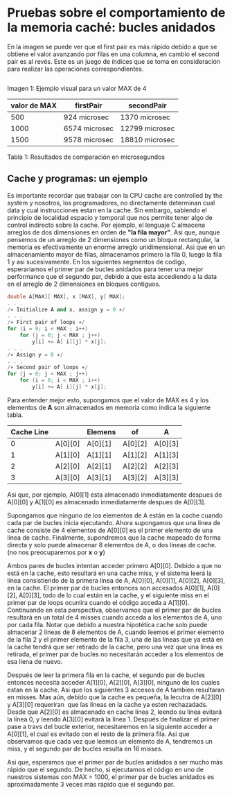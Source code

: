 # Pruebas sobre el comportamiento de la memoria caché: bucles anidados

En la imagen se puede ver que el first pair es más rápido debido a que se
obtiene el valor avanzando por filas en una columna, en cambio el second pair
es al revés. Este es un juego de ı́ndices que se toma en consideración para
realizar las operaciones correspondientes.

![]()

Imagen 1:  Ejemplo visual para un valor MAX de 4

| valor de MAX | firstPair     | secondPair     |
| ------------ | ------------- | -------------- |
| 500          | 924 microsec  | 1370 microsec  |
| 1000         | 6574 microsec | 12799 microsec |
| 1500         | 9578 microsec | 18810 microsec |

Tabla 1: Resultados de comparación en microsegundos

## Cache y programas: un ejemplo

Es importante recordar que trabajar con la CPU cache are controlled by the system y nosotros, los programadores, no directamente determinan cual data y cual instrucciones estan en la cache. Sin embargo, sabiendo el principio de localidad espacio y temporal que nos permite tener algo de control indirecto sobre la cache. Por ejemplo, el lenguaje C almacena arreglos de dos dimensiones en orden de **"la fila mayor"**. Asi que, aunque pensemos de un arreglo de 2 dimensiones como un bloque rectangular, la memoria es efectivamente un enorme arreglo unidimensional. Asi que en un almacenamiento mayor de filas, almacenamos primero la fila 0, luego la fila 1 y asi sucesivamente. En los siguientes segmentos de codigo, esperariamos el primer par de bucles anidados para tener una mejor performance que el segundo par, debido a que esta accediendo a la data en el arreglo de 2 dimensiones en bloques contiguos.

```cpp
double A[MAX][ MAX], x [MAX], y[ MAX];
. . .
/∗ Initialize A and x, assign y = 0 ∗/
. . .
/∗ First pair of loops ∗/
for (i = 0; i < MAX ; i++) 
    for (j = 0; j < MAX ; j++) 
        y[i] += A[ i][j] * x[j];  
. . .
/∗ Assign y = 0 ∗/
. . .
/∗ Second pair of loops ∗/
for (j = 0; j < MAX ; j++)
    for (i = 0; i < MAX ; i++)
        y[i] += A[ i][j] * x[j];
```

Para entender mejor esto, supongamos que el valor de MAX es 4 y los elementos de **A** son almacenados en memoria como indica la siguiente tabla.

| Cache Line |         | Elemens | of      | **A**   |
| ---------- | ------- | ------- | ------- |:-------:|
| 0          | A[0][0] | A[0][1] | A[0][2] | A[0][3] |
| 1          | A[1][0] | A[1][1] | A[1][2] | A[1][3] |
| 2          | A[2][0] | A[2][1] | A[2][2] | A[2][3] |
| 3          | A[3][0] | A[3][1] | A[3][2] | A[3][3] |

Asi que, por ejemplo, A[0][1] esta almacenado inmediatamente despues de A[0][0] y A[1][0] es almacenado inmediatamente despues de A[0][3].

Supongamos que ninguno de los elementos de A están en la cache cuando cada par de bucles inicia ejecutando. Ahora supongamos que una linea de cache consiste de 4 elementos de A[0][0] es el primer elemento de una linea de cache. Finalmente, supondremos que la cache mapeado de forma directa y solo puede almacenar 8 elementos de A, o dos líneas de cache. (no nos preocuparemos por **x** o **y**)

Ambos pares de bucles intentan acceder primero A[0][0]. Debido a que no está en la cache, esto resultará en una cache miss, y el sistema leerá la línea consistiendo de la primera línea de A, A[0][0], A[0][1], A[0][2], A[0][3], en la cache. El primer par de bucles entonces son accesados A[0][1], A[0][2], A[0][3], todo de lo cual están en la cache, y el siguiente miss en el primer par de loops ocurrira cuando el código acceda a A[1][0]. Continuando en esta perspectiva, observamos que el primer par de bucles resultará en un total de 4 misses cuando acceda a los elementos de A, uno por cada fila. Notar que debido a nuestra hipotética cache solo puede almacenar 2 líneas de 8 elementos de A, cuando leemos el primer elemento de la fila 2 y el primer elemento de la fila 3, una de las líneas que ya está en la cache tendrá que ser retirado de la cache, pero una vez que una línea es retirada, el primer par de bucles no necesitarán acceder a los elementos de esa líena de nuevo.

Después de leer la primera fila en la cache, el segundo par de bucles entonces necesita acceder A[1][0], A[2][0], A[3][0], ninguno de los cuales estan en la cache. Asi que los siguientes 3 accesos de A tambien resultaran en misses. Mas aún, debido que la cache es pequeña, la lecutra de A[2][0] y A[3][0] requeriran  que las líneas en la cache ya esten rechazadads. Desde que A[2][0] es almacenado en cache linea 2, leendo su línea evitará la línea 0, y leendo A[3][0] evitará la línea 1. Después de finalizar el primer pase a travs del bucle exterior, necesitaremos en la siguiente acceder a A[0][1], el cual es evitado con el resto de la primera fila. Asi que observamos que cada vez que leemos un elemento de A, tendremos un miss, y el segundo par de bucles resulta en 16 misses.

Asi que, esperamos que el primer par de bucles anidados a ser mucho más rápido que el segundo. De hecho, si ejecutamos el código en uno de nuestros sistemas con MAX = 1000, el primer par de bucles anidados es aproximadamente 3 veces más rápido que el segundo par.
